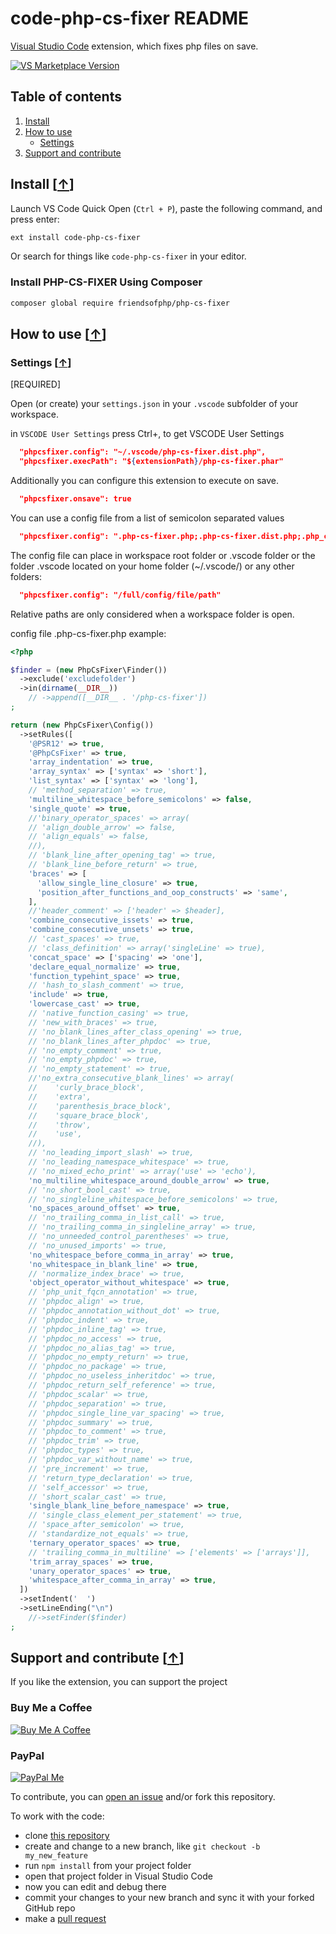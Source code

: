 # code-php-cs-fixer README

[Visual Studio Code](https://code.visualstudio.com) extension, which fixes php files on save.

[![VS Marketplace Version](https://img.shields.io/vscode-marketplace/v/satiromarra.code-php-cs-fixer.svg?label=Version&color=green)](https://marketplace.visualstudio.com/items?itemName=satiromarra.code-php-cs-fixer)

## Table of contents

1. [Install](#install)
2. [How to use](#how-to-use)
   * [Settings](#settings)
3. [Support and contribute](#support-and-contribute)

## Install [[&uarr;](#table-of-contents)]

Launch VS Code Quick Open (`Ctrl + P`), paste the following command, and press enter:

```bash
ext install code-php-cs-fixer
```

Or search for things like `code-php-cs-fixer` in your editor.

### Install PHP-CS-FIXER Using Composer

```bash
composer global require friendsofphp/php-cs-fixer
```

## How to use [[&uarr;](#table-of-contents)]

### Settings [[&uarr;](#how-to-use-)]
[REQUIRED]

Open (or create) your `settings.json` in your `.vscode` subfolder of your workspace.

in `VSCODE User Settings` press Ctrl+, to get VSCODE User Settings

``` json
  "phpcsfixer.config": "~/.vscode/php-cs-fixer.dist.php",
  "phpcsfixer.execPath": "${extensionPath}/php-cs-fixer.phar"
```

Additionally you can configure this extension to execute on save.

```JSON
  "phpcsfixer.onsave": true
```

You can use a config file from a list of semicolon separated values

```JSON
  "phpcsfixer.config": ".php-cs-fixer.php;.php-cs-fixer.dist.php;.php_cs;.php_cs.dist;~/.vscode/.php-cs-fixer.php;~/.vscode/php-cs-fixer.dist.php"
```

The config file can place in workspace root folder or .vscode folder or the folder .vscode located on your home folder (~/.vscode/) or any other folders:

```JSON
  "phpcsfixer.config": "/full/config/file/path"
```

Relative paths are only considered when a workspace folder is open.

config file .php-cs-fixer.php example:

```php
<?php

$finder = (new PhpCsFixer\Finder())
  ->exclude('excludefolder')
  ->in(dirname(__DIR__))
    // ->append([__DIR__ . '/php-cs-fixer'])
;

return (new PhpCsFixer\Config())
  ->setRules([
    '@PSR12' => true,
    '@PhpCsFixer' => true,
    'array_indentation' => true,
    'array_syntax' => ['syntax' => 'short'],
    'list_syntax' => ['syntax' => 'long'],
    // 'method_separation' => true,
    'multiline_whitespace_before_semicolons' => false,
    'single_quote' => true,
    //'binary_operator_spaces' => array(
    // 'align_double_arrow' => false,
    // 'align_equals' => false,
    //),
    // 'blank_line_after_opening_tag' => true,
    // 'blank_line_before_return' => true,
    'braces' => [
      'allow_single_line_closure' => true,
      'position_after_functions_and_oop_constructs' => 'same',
    ],
    //'header_comment' => ['header' => $header],
    'combine_consecutive_issets' => true,
    'combine_consecutive_unsets' => true,
    // 'cast_spaces' => true,
    // 'class_definition' => array('singleLine' => true),
    'concat_space' => ['spacing' => 'one'],
    'declare_equal_normalize' => true,
    'function_typehint_space' => true,
    // 'hash_to_slash_comment' => true,
    'include' => true,
    'lowercase_cast' => true,
    // 'native_function_casing' => true,
    // 'new_with_braces' => true,
    // 'no_blank_lines_after_class_opening' => true,
    // 'no_blank_lines_after_phpdoc' => true,
    // 'no_empty_comment' => true,
    // 'no_empty_phpdoc' => true,
    // 'no_empty_statement' => true,
    //'no_extra_consecutive_blank_lines' => array(
    //    'curly_brace_block',
    //    'extra',
    //    'parenthesis_brace_block',
    //    'square_brace_block',
    //    'throw',
    //    'use',
    //),
    // 'no_leading_import_slash' => true,
    // 'no_leading_namespace_whitespace' => true,
    // 'no_mixed_echo_print' => array('use' => 'echo'),
    'no_multiline_whitespace_around_double_arrow' => true,
    // 'no_short_bool_cast' => true,
    // 'no_singleline_whitespace_before_semicolons' => true,
    'no_spaces_around_offset' => true,
    // 'no_trailing_comma_in_list_call' => true,
    // 'no_trailing_comma_in_singleline_array' => true,
    // 'no_unneeded_control_parentheses' => true,
    // 'no_unused_imports' => true,
    'no_whitespace_before_comma_in_array' => true,
    'no_whitespace_in_blank_line' => true,
    // 'normalize_index_brace' => true,
    'object_operator_without_whitespace' => true,
    // 'php_unit_fqcn_annotation' => true,
    // 'phpdoc_align' => true,
    // 'phpdoc_annotation_without_dot' => true,
    // 'phpdoc_indent' => true,
    // 'phpdoc_inline_tag' => true,
    // 'phpdoc_no_access' => true,
    // 'phpdoc_no_alias_tag' => true,
    // 'phpdoc_no_empty_return' => true,
    // 'phpdoc_no_package' => true,
    // 'phpdoc_no_useless_inheritdoc' => true,
    // 'phpdoc_return_self_reference' => true,
    // 'phpdoc_scalar' => true,
    // 'phpdoc_separation' => true,
    // 'phpdoc_single_line_var_spacing' => true,
    // 'phpdoc_summary' => true,
    // 'phpdoc_to_comment' => true,
    // 'phpdoc_trim' => true,
    // 'phpdoc_types' => true,
    // 'phpdoc_var_without_name' => true,
    // 'pre_increment' => true,
    // 'return_type_declaration' => true,
    // 'self_accessor' => true,
    // 'short_scalar_cast' => true,
    'single_blank_line_before_namespace' => true,
    // 'single_class_element_per_statement' => true,
    // 'space_after_semicolon' => true,
    // 'standardize_not_equals' => true,
    'ternary_operator_spaces' => true,
    // 'trailing_comma_in_multiline' => ['elements' => ['arrays']],
    'trim_array_spaces' => true,
    'unary_operator_spaces' => true,
    'whitespace_after_comma_in_array' => true,
  ])
  ->setIndent('  ')
  ->setLineEnding("\n")
    //->setFinder($finder)
;

```

## Support and contribute [[&uarr;](#table-of-contents)]
If you like the extension, you can support the project
### Buy Me a Coffee
[![Buy Me A Coffee](https://bmc-cdn.nyc3.digitaloceanspaces.com/BMC-button-images/custom_images/orange_img.png)](https://www.buymeacoffee.com/satiromarra)
### PayPal
[![PayPal Me](https://img.shields.io/badge/Donate-PayPal-green.svg)](https://paypal.me/satiromarra)

To contribute, you can [open an issue](https://github.com/satiromarra/vscode-php-cs-fixer/issues) and/or fork this repository.

To work with the code:

* clone [this repository](https://github.com/satiromarra/vscode-php-cs-fixer)
* create and change to a new branch, like `git checkout -b my_new_feature`
* run `npm install` from your project folder
* open that project folder in Visual Studio Code
* now you can edit and debug there
* commit your changes to your new branch and sync it with your forked GitHub repo
* make a [pull request](https://github.com/satiromarra/vscode-php-cs-fixer/pulls)
